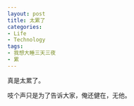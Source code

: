 ```yaml
---
layout: post
title: 太累了
categories:
- Life
- Technology
tags:
- 我想大睡三天三夜
- 累
---
```


真是太累了。

吱个声只是为了告诉大家，俺还健在，无他。


